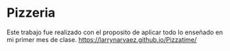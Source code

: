 ﻿# Pizzeria
Este trabajo fue realizado con el proposito de aplicar todo lo enseñado en mi primer mes de clase.
https://larrynarvaez.github.io/Pizzatime/
